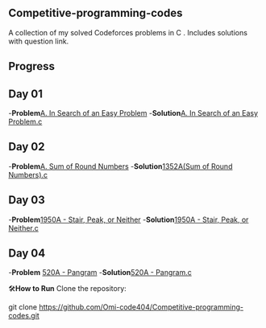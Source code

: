 ## Competitive-programming-codes
A collection of my solved Codeforces problems in C . Includes solutions with question link.

## Progress
## Day 01
-**Problem**[A. In Search of an Easy Problem](https://codeforces.com/contest/1030/problem/A)
-**Solution**[A. In Search of an Easy Problem.c](https://github.com/Omi-code404/Competitive-programming-codes/blob/main/Day01/Day02_A.In%20Search%20of%20an%20Easy%20problem.c) 
## Day 02
-**Problem**[A. Sum of Round Numbers](https://codeforces.com/problemset/problem/1352/A)
-**Solution**[1352A(Sum of Round Numbers).c](https://github.com/Omi-code404/Competitive-programming-codes/blob/main/Day02/1352A(Sum%20of%20Round%20Numbers).c)
## Day 03
-**Problem**[1950A - Stair, Peak, or Neither](https://codeforces.com/problemset/problem/1950/A)
-**Solution**[1950A - Stair, Peak, or Neither.c](https://github.com/Omi-code404/Competitive-programming-codes/blob/main/Day03/1950A%20-%20Stair%2C%20Peak%2C%20or%20Neither.c)
## Day 04
-**Problem** [520A - Pangram](https://codeforces.com/problemset/problem/520/A)
-**Solution**[520A - Pangram.c](https://github.com/Omi-code404/Competitive-programming-codes/blob/main/Day04/520A%20-%20Pangram.c)


🛠**How to Run**
Clone the repository:

git clone https://github.com/Omi-code404/Competitive-programming-codes.git
